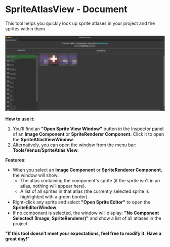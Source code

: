 # SpriteAtlasView - Document

This tool helps you quickly look up sprite atlases in your project and the sprites within them.

![SpriteAtlasView](Image/SpriteAtlasView.jpeg)

**How to use it:**

1. You'll find an **"Open Sprite View Window"** button in the Inspector panel of an **Image Component** or **SpriteRenderer Component**. Click it to open the **SpriteAtlasViewWindow**.
2. Alternatively, you can open the window from the menu bar: **Tools/Venus/SpriteAtlas View**.

**Features:**

- When you select an **Image Component** or **SpriteRenderer Component**, the window will show:
  - The atlas containing the component's sprite (if the sprite isn't in an atlas, nothing will appear here).
  - A list of all sprites in that atlas (the currently selected sprite is highlighted with a green border).
- Right-click any sprite and select **"Open Sprite Editor"** to open the **SpriteEditorWindow**.
- If no component is selected, the window will display: **"No Component Selected! (Image, SpriteRenderer)"** and show a list of all atlases in the project.

**"If this tool doesn’t meet your expectations, feel free to modify it. Have a great day!"**
